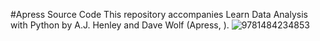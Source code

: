 #Apress Source Code
This repository accompanies Learn Data Analysis with Python by A.J. Henley and Dave Wolf (Apress, ).
![9781484234853](https://github.com/user-attachments/assets/a01f779f-3d93-467d-bbfe-6d8a352ebdb0)
